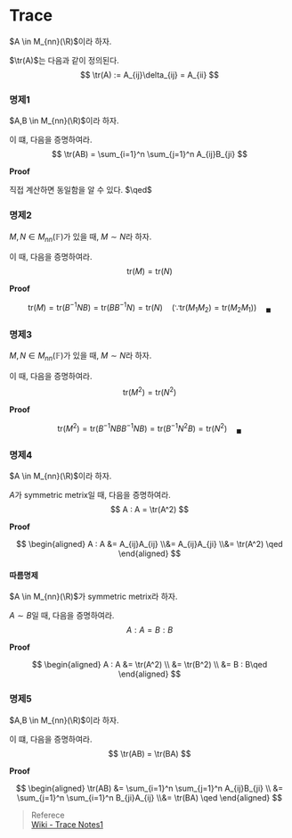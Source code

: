 # Trace
$A \in M_{nn}(\R)$이라 하자.

$\tr(A)$는 다음과 같이 정의된다.
$$ \tr(A) := A_{ij}\delta_{ij} = A_{ii} $$


### 명제1
$A,B \in M_{nn}(\R)$이라 하자.

이 떄, 다음을 증명하여라.
$$ \tr(AB) = \sum_{i=1}^n \sum_{j=1}^n A_{ij}B_{ji} $$

**Proof**

직접 계산하면 동일함을 알 수 있다. $\qed$

### 명제2
$M,N \in M_{nn}(\mathbb F)$가 있을 때, $M \sim N$라 하자.

이 때, 다음을 증명하여라.
$$ \text{tr}(M) = \text{tr}(N) $$

**Proof**

$$ \mathrm{tr}(M) = \mathrm{tr}(B^{-1}NB) = \mathrm{tr}(BB^{-1}N) = \mathrm{tr}(N) \quad (\because \mathrm{tr}(M_1M_2) = \mathrm{tr}(M_2M_1)) \quad {_\blacksquare}  $$

### 명제3
$M,N \in M_{nn}(\mathbb F)$가 있을 때, $M \sim N$라 하자.

이 때, 다음을 증명하여라.
$$ \text{tr}(M^2) = \text{tr}(N^2) $$

**Proof**

$$ \mathrm{tr}(M^2) = \mathrm{tr}(B^{-1}NBB^{-1}NB) = \mathrm{tr}(B^{-1}N^2B) = \mathrm{tr}(N^2)  \quad {_\blacksquare}  $$

### 명제4
$A \in M_{nn}(\R)$이라 하자.

$A$가 symmetric metrix일 때, 다음을 증명하여라.
$$ A : A = \tr(A^2) $$

**Proof**

$$ \begin{aligned} A : A &= A_{ij}A_{ij} \\&= A_{ij}A_{ji} \\&= \tr(A^2) \qed \end{aligned} $$

#### 따름명제
$A \in M_{nn}(\R)$가 symmetric metrix라 하자.

$A \sim B$일 때, 다음을 증명하여라.
$$ A : A = B : B $$

**Proof**

$$ \begin{aligned} A : A &= \tr(A^2) \\ &= \tr(B^2) \\ &= B : B\qed \end{aligned} $$

### 명제5
$A,B \in M_{nn}(\R)$이라 하자.

이 떄, 다음을 증명하여라.
$$ \tr(AB) = \tr(BA) $$

**Proof**

$$ \begin{aligned} \tr(AB) &= \sum_{i=1}^n \sum_{j=1}^n A_{ij}B_{ji} \\ &= \sum_{j=1}^n \sum_{i=1}^n B_{ji}A_{ij} \\&= \tr(BA) \qed \end{aligned} $$



> Referece  
> [Wiki - Trace Notes1](https://en.wikipedia.org/wiki/Trace_(linear_algebra))